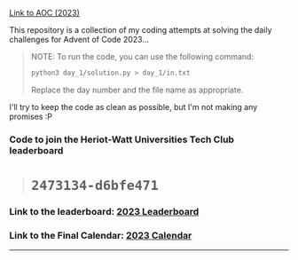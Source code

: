 
[Link to AOC (2023)](https://adventofcode.com/2023)

This repository is a collection of my coding attempts at solving the daily challenges for Advent of Code 2023...

>
>
> NOTE: To run the code, you can use the following command:
>
> 
> ```bash
> python3 day_1/solution.py > day_1/in.txt
> ```
>
> Replace the day number and the file name as appropriate.
> 
> 

I'll try to keep the code as clean as possible, but I'm not making any promises :P

### Code to join the Heriot-Watt Universities Tech Club leaderboard

> # ```2473134-d6bfe471```

### Link to the leaderboard: [2023 Leaderboard](https://aoc2023.gauravgosain.dev/leaderboard)
### Link to the Final Calendar: [2023 Calendar](https://aoc2023.gauravgosain.dev/calendar)

---
